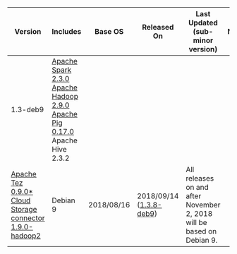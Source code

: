Version | Includes | Base OS | Released On | Last Updated (sub-minor version) | Notes
--- | --- | --- | --- |--- |---
1.3-deb9 | [Apache Spark 2.3.0](https://spark.apache.org/docs/2.3.0/)<br />[Apache Hadoop 2.9.0](https://hadoop.apache.org/docs/r2.9.0/index.html)<br />[Apache Pig 0.17.0](https://pig.apache.org/docs/r0.17.0/)<br />Apache Hive 2.3.2<br />
[Apache Tez 0.9.0*](https://tez.apache.org/releases/apache-tez-0-9-0.html)<br />[Cloud Storage connector 1.9.0-hadoop2](https://github.com/GoogleCloudPlatform/bigdata-interop/releases/tag/v1.9.0) | Debian 9 | 2018/08/16 | 2018/09/14<br />([1.3.8-deb9](https://cloud.google.com/dataproc/docs/release-notes#september_14_2018)) | All releases on and after November 2, 2018 will be based on Debian 9.